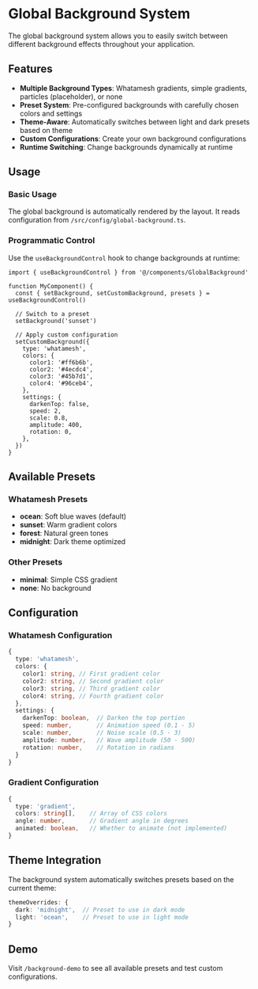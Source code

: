 # Global Background System

The global background system allows you to easily switch between different background effects throughout your application.

## Features

- **Multiple Background Types**: Whatamesh gradients, simple gradients, particles (placeholder), or none
- **Preset System**: Pre-configured backgrounds with carefully chosen colors and settings
- **Theme-Aware**: Automatically switches between light and dark presets based on theme
- **Custom Configurations**: Create your own background configurations
- **Runtime Switching**: Change backgrounds dynamically at runtime

## Usage

### Basic Usage

The global background is automatically rendered by the layout. It reads configuration from `/src/config/global-background.ts`.

### Programmatic Control

Use the `useBackgroundControl` hook to change backgrounds at runtime:

```tsx
import { useBackgroundControl } from '@/components/GlobalBackground'

function MyComponent() {
  const { setBackground, setCustomBackground, presets } = useBackgroundControl()
  
  // Switch to a preset
  setBackground('sunset')
  
  // Apply custom configuration
  setCustomBackground({
    type: 'whatamesh',
    colors: {
      color1: '#ff6b6b',
      color2: '#4ecdc4',
      color3: '#45b7d1',
      color4: '#96ceb4',
    },
    settings: {
      darkenTop: false,
      speed: 2,
      scale: 0.8,
      amplitude: 400,
      rotation: 0,
    },
  })
}
```

## Available Presets

### Whatamesh Presets

- **ocean**: Soft blue waves (default)
- **sunset**: Warm gradient colors
- **forest**: Natural green tones
- **midnight**: Dark theme optimized

### Other Presets

- **minimal**: Simple CSS gradient
- **none**: No background

## Configuration

### Whatamesh Configuration

```typescript
{
  type: 'whatamesh',
  colors: {
    color1: string, // First gradient color
    color2: string, // Second gradient color
    color3: string, // Third gradient color
    color4: string, // Fourth gradient color
  },
  settings: {
    darkenTop: boolean,  // Darken the top portion
    speed: number,       // Animation speed (0.1 - 5)
    scale: number,       // Noise scale (0.5 - 3)
    amplitude: number,   // Wave amplitude (50 - 500)
    rotation: number,    // Rotation in radians
  }
}
```

### Gradient Configuration

```typescript
{
  type: 'gradient',
  colors: string[],    // Array of CSS colors
  angle: number,       // Gradient angle in degrees
  animated: boolean,   // Whether to animate (not implemented)
}
```

## Theme Integration

The background system automatically switches presets based on the current theme:

```typescript
themeOverrides: {
  dark: 'midnight',  // Preset to use in dark mode
  light: 'ocean',    // Preset to use in light mode
}
```

## Demo

Visit `/background-demo` to see all available presets and test custom configurations.